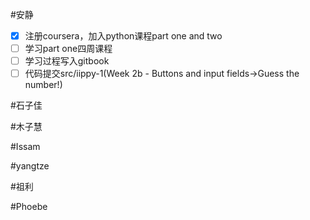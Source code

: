
#安静
- [x] 注册coursera，加入python课程part one and two 
- [ ] 学习part one四周课程
- [ ] 学习过程写入gitbook
- [ ] 代码提交src/iippy-1(Week 2b - Buttons and input fields->Guess the number!)

#石子佳

#木子慧

#Issam

#yangtze

#祖利

#Phoebe

